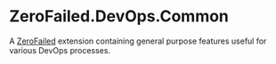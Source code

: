 # ZeroFailed.DevOps.Common

A [ZeroFailed](https://github.com/zerofailed/ZeroFailed) extension containing general purpose features useful for various DevOps processes.
